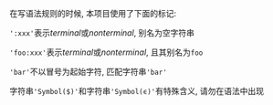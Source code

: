 在写语法规则的时候, 本项目使用了下面的标记:

`':xxx'`表示*terminal*或*nonterminal*, 别名为空字符串

`'foo:xxx'`表示*terminal*或*nonterminal*, 且其别名为`foo`

`'bar'`不以冒号为起始字符, 匹配字符串`'bar'`

字符串`'Symbol($)'`和字符串`'Symbol(ϵ)'`有特殊含义, 请勿在语法中出现

